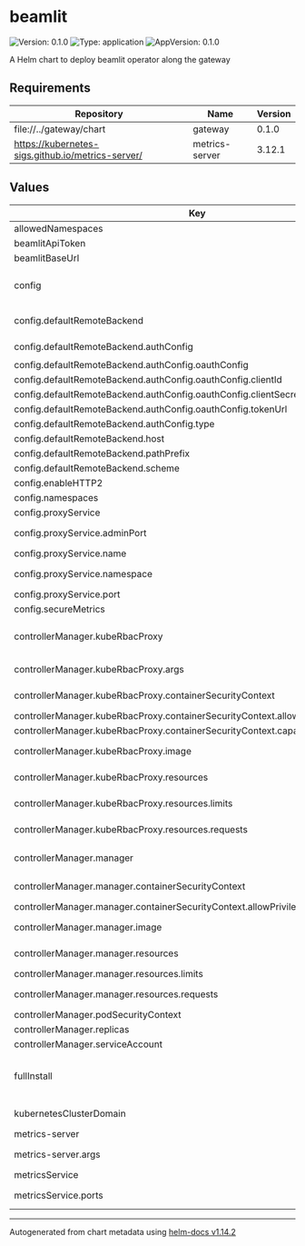 # beamlit

![Version: 0.1.0](https://img.shields.io/badge/Version-0.1.0-informational?style=flat-square) ![Type: application](https://img.shields.io/badge/Type-application-informational?style=flat-square) ![AppVersion: 0.1.0](https://img.shields.io/badge/AppVersion-0.1.0-informational?style=flat-square)

A Helm chart to deploy beamlit operator along the gateway

## Requirements

| Repository | Name | Version |
|------------|------|---------|
| file://../gateway/chart | gateway | 0.1.0 |
| https://kubernetes-sigs.github.io/metrics-server/ | metrics-server | 3.12.1 |

## Values

| Key | Type | Default | Description |
|-----|------|---------|-------------|
| allowedNamespaces | list | `["beamlit"]` | allowed namespaces |
| beamlitApiToken | string | `"REPLACE_ME"` | beamlit api token |
| beamlitBaseUrl | string | `"https://api.beamlit.dev/v0"` | beamlit base url |
| config | object | `{"defaultRemoteBackend":{"authConfig":{"oauthConfig":{"clientId":"REPLACE_ME","clientSecret":"REPLACE_ME","tokenUrl":"https://api.beamlit.dev/v0/oauth/token"},"type":"oauth"},"host":"edge-gw.beamlit.net","pathPrefix":"/$workspace/$model","scheme":"https"},"enableHTTP2":false,"namespaces":"beamlit","proxyService":{"adminPort":8081,"name":"proxy-beamlit-proxy","namespace":"beamlit","port":8080},"secureMetrics":false}` | config.yaml options |
| config.defaultRemoteBackend | object | `{"authConfig":{"oauthConfig":{"clientId":"REPLACE_ME","clientSecret":"REPLACE_ME","tokenUrl":"https://api.beamlit.dev/v0/oauth/token"},"type":"oauth"},"host":"edge-gw.beamlit.net","pathPrefix":"/$workspace/$model","scheme":"https"}` | default-remote-backend |
| config.defaultRemoteBackend.authConfig | object | `{"oauthConfig":{"clientId":"REPLACE_ME","clientSecret":"REPLACE_ME","tokenUrl":"https://api.beamlit.dev/v0/oauth/token"},"type":"oauth"}` | auth-config |
| config.defaultRemoteBackend.authConfig.oauthConfig | object | `{"clientId":"REPLACE_ME","clientSecret":"REPLACE_ME","tokenUrl":"https://api.beamlit.dev/v0/oauth/token"}` | oauth2 |
| config.defaultRemoteBackend.authConfig.oauthConfig.clientId | string | `"REPLACE_ME"` | client-id |
| config.defaultRemoteBackend.authConfig.oauthConfig.clientSecret | string | `"REPLACE_ME"` | client-secret |
| config.defaultRemoteBackend.authConfig.oauthConfig.tokenUrl | string | `"https://api.beamlit.dev/v0/oauth/token"` | token-url |
| config.defaultRemoteBackend.authConfig.type | string | `"oauth"` | type |
| config.defaultRemoteBackend.host | string | `"edge-gw.beamlit.net"` | host |
| config.defaultRemoteBackend.pathPrefix | string | `"/$workspace/$model"` | path-prefix |
| config.defaultRemoteBackend.scheme | string | `"https"` | scheme |
| config.enableHTTP2 | bool | `false` | enable-http2 |
| config.namespaces | string | `"beamlit"` | namespaces |
| config.proxyService | object | `{"adminPort":8081,"name":"proxy-beamlit-proxy","namespace":"beamlit","port":8080}` | proxy-service |
| config.proxyService.adminPort | int | `8081` | proxy-service.admin-port |
| config.proxyService.name | string | `"proxy-beamlit-proxy"` | proxy-service.name |
| config.proxyService.namespace | string | `"beamlit"` | proxy-service.namespace |
| config.proxyService.port | int | `8080` | proxy-service.port |
| config.secureMetrics | bool | `false` | secure-metrics |
| controllerManager.kubeRbacProxy | object | `{"args":["--secure-listen-address=0.0.0.0:8443","--upstream=http://127.0.0.1:8080/","--logtostderr=true","--v=0"],"containerSecurityContext":{"allowPrivilegeEscalation":false,"capabilities":{"drop":["ALL"]}},"image":{"repository":"gcr.io/kubebuilder/kube-rbac-proxy","tag":"v0.16.0"},"resources":{"limits":{"cpu":"500m","memory":"128Mi"},"requests":{"cpu":"5m","memory":"64Mi"}}}` | kube-rbac-proxy options |
| controllerManager.kubeRbacProxy.args | list | `["--secure-listen-address=0.0.0.0:8443","--upstream=http://127.0.0.1:8080/","--logtostderr=true","--v=0"]` | args to pass to the kube-rbac-proxy |
| controllerManager.kubeRbacProxy.containerSecurityContext | object | `{"allowPrivilegeEscalation":false,"capabilities":{"drop":["ALL"]}}` | container security context |
| controllerManager.kubeRbacProxy.containerSecurityContext.allowPrivilegeEscalation | bool | `false` | allowPrivilegeEscalation |
| controllerManager.kubeRbacProxy.containerSecurityContext.capabilities | object | `{"drop":["ALL"]}` | capabilities to drop |
| controllerManager.kubeRbacProxy.image | object | `{"repository":"gcr.io/kubebuilder/kube-rbac-proxy","tag":"v0.16.0"}` | image to use for the kube-rbac-proxy |
| controllerManager.kubeRbacProxy.resources | object | `{"limits":{"cpu":"500m","memory":"128Mi"},"requests":{"cpu":"5m","memory":"64Mi"}}` | resources to request for the kube-rbac-proxy |
| controllerManager.kubeRbacProxy.resources.limits | object | `{"cpu":"500m","memory":"128Mi"}` | limits for the kube-rbac-proxy |
| controllerManager.kubeRbacProxy.resources.requests | object | `{"cpu":"5m","memory":"64Mi"}` | requests for the kube-rbac-proxy |
| controllerManager.manager | object | `{"containerSecurityContext":{"allowPrivilegeEscalation":false,"capabilities":{"drop":["ALL"]}},"image":{"pullPolicy":"IfNotPresent","repository":"controller","tag":"latest"},"resources":{"limits":{"cpu":"500m","memory":"128Mi"},"requests":{"cpu":"10m","memory":"64Mi"}}}` | manager options |
| controllerManager.manager.containerSecurityContext | object | `{"allowPrivilegeEscalation":false,"capabilities":{"drop":["ALL"]}}` | container security context |
| controllerManager.manager.containerSecurityContext.allowPrivilegeEscalation | bool | `false` | allowPrivilegeEscalation |
| controllerManager.manager.image | object | `{"pullPolicy":"IfNotPresent","repository":"controller","tag":"latest"}` | image to use for the manager |
| controllerManager.manager.resources | object | `{"limits":{"cpu":"500m","memory":"128Mi"},"requests":{"cpu":"10m","memory":"64Mi"}}` | resources to request for the manager |
| controllerManager.manager.resources.limits | object | `{"cpu":"500m","memory":"128Mi"}` | limits for the manager |
| controllerManager.manager.resources.requests | object | `{"cpu":"10m","memory":"64Mi"}` | requests for the manager |
| controllerManager.podSecurityContext | object | `{"runAsNonRoot":true}` | pod security context |
| controllerManager.replicas | int | `1` | number of replicas |
| controllerManager.serviceAccount | object | `{"annotations":{}}` | service account |
| fullInstall | bool | `true` | full install, install the metrics-server along with the controller manager |
| kubernetesClusterDomain | string | `"cluster.local"` | kubernetes cluster domain |
| metrics-server | object | `{"args":["--kubelet-insecure-tls"]}` | metrics-server options |
| metrics-server.args | list | `["--kubelet-insecure-tls"]` | args to pass to the metrics-server |
| metricsService | object | `{"ports":[{"name":"https","port":8443,"protocol":"TCP","targetPort":"https"}],"type":"ClusterIP"}` | metrics service |
| metricsService.ports | list | `[{"name":"https","port":8443,"protocol":"TCP","targetPort":"https"}]` | ports for the metrics service |

----------------------------------------------
Autogenerated from chart metadata using [helm-docs v1.14.2](https://github.com/norwoodj/helm-docs/releases/v1.14.2)
